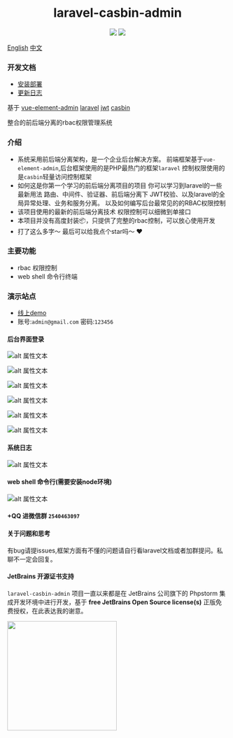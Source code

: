 <h1 align="center">laravel-casbin-admin</h1>

<p align="center">
<a href="https://packagist.org/packages/pltrue/thirdparty_oauth"><img src="https://img.shields.io/badge/license-MIT-green" /></a> 
<a href="https://packagist.org/packages/pltrue/thirdparty_oauth"><img src="https://img.shields.io/badge/php-v7.3+-blue" /></a> 
</p>

<a href="README.md">English</a>
<a href="README-ZH.md">中文</a>

### 开发文档
   * [安装部署](/docs/1.安装.md)
   * [更新日志](/docs/0.1更新日志.md)

基于 [vue-element-admin](https://panjiachen.github.io/vue-element-admin-site/zh/) 
[laravel](https://laravel.com/)
[jwt]()
[casbin](https://github.com/php-casbin/laravel-authz) 

整合的前后端分离的rbac权限管理系统
### 介绍

   * 系统采用前后端分离架构，是一个企业后台解决方案。 前端框架基于`vue-element-admin`,后台框架使用的是PHP最热门的框架`laravel` 
   控制权限使用的是`casbin`轻量访问控制框架 
   * 如何这是你第一个学习的前后端分离项目的项目 你可以学习到laravel的一些最新用法 路由、中间件、验证器、前后端分离下 JWT校验、以及laravel的全局异常处理、业务和服务分离。
     以及如何编写后台最常见的的RBAC权限控制
   * 该项目使用的最新的前后端分离技术 权限控制可以细微到单接口
   * 本项目并没有高度封装📦，只提供了完整的rbac控制，可以放心使用开发
   * 打了这么多字～ 最后可以给我点个star吗～ ❤️
 
 
### 主要功能
 * rbac 权限控制
 * web shell 命令行终端

### 演示站点 
  * [线上demo](http://system.pltrue.top)
  * 账号:`admin@gmail.com` 密码:`123456`
  
#### 后台界面登录


![alt 属性文本](img/login.png)


![alt 属性文本](img/home.png)


![alt 属性文本](img/per.png)


![alt 属性文本](img/pro_u.png)


![alt 属性文本](img/user.png)


![alt 属性文本](img/user_update.png)

#### 系统日志

![alt 属性文本](img/log.png)

#### web shell 命令行(需要安装node环境)

![alt 属性文本](img/command.png)

#### +QQ 进微信群 `2540463097`

#### 关于问题和思考
 有bug请提issues,框架方面有不懂的问题请自行看laravel文档或者加群提问。私聊不一定会回复。


#### JetBrains 开源证书支持

`laravel-casbin-admin` 项目一直以来都是在 JetBrains 公司旗下的 Phpstorm 集成开发环境中进行开发，基于 **free JetBrains Open Source license(s)** 正版免费授权，在此表达我的谢意。


<a href="https://www.jetbrains.com/?from=laravel-casbin-admin" target="_blank">
<img src="img/jetbrains-variant-4.png" width="250" align="middle"/>
</a>
